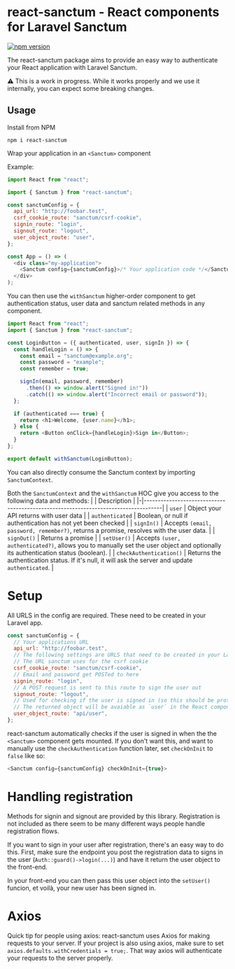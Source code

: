 # react-sanctum - React components for Laravel Sanctum

[![npm version](https://badge.fury.io/js/react-sanctum.svg)](https://www.npmjs.com/package/react-sanctum)

The react-sanctum package aims to provide an easy way to authenticate your React
application with Laravel Sanctum.

⚠️ This is a work in progress. While it works properly and we use it internally, you can
expect some breaking changes.

## Usage

Install from NPM

```
npm i react-sanctum
```

Wrap your application in an `<Sanctum>` component

Example:

```js
import React from "react";

import { Sanctum } from "react-sanctum";

const sanctumConfig = {
  api_url: "http://foobar.test",
  csrf_cookie_route: "sanctum/csrf-cookie",
  signin_route: "login",
  signout_route: "logout",
  user_object_route: "user",
};

const App = () => (
  <div class="my-application">
    <Sanctum config={sanctumConfig}>/* Your application code */</Sanctum>
  </div>
);
```

You can then use the `withSanctum` higher-order component to get authentication status,
user data and sanctum related methods in any component.

```js
import React from "react";
import { Sanctum } from "react-sanctum";

const LoginButton = ({ authenticated, user, signIn }) => {
  const handleLogin = () => {
    const email = "sanctum@example.org";
    const password = "example";
    const remember = true;

    signIn(email, password, remember)
      .then(() => window.alert("Signed in!"))
      .catch(() => window.alert("Incorrect email or password"));
  };

  if (authenticated === true) {
    return <h1>Welcome, {user.name}</h1>;
  } else {
    return <Button onClick={handleLogin}>Sign in</Button>;
  }
};

export default withSanctum(LoginButton);
```

You can also directly consume the Sanctum context by importing `SanctumContext`.

Both the `SanctumContext` and the `withSanctum` HOC give you access to the following
data and methods:
| | Description |
|-|------------------------------------------------------------------------------------|
| `user` | Object your API returns with user data |
| `authenticated` | Boolean, or null if authentication has not yet been checked |
| `signIn()` | Accepts `(email, password, remember?)`, returns a promise, resolves with the user data. |
| `signOut()` | Returns a promise |
| `setUser()` | Accepts `(user, authenticated?)`, allows you to manually set the user object and optionally its authentication status (boolean). |
| `checkAuthentication()` | Returns the authentication status. If it's null, it will ask the server and update `authenticated`. |

# Setup

All URLS in the config are required. These need to be created in your Laravel app.

```js
const sanctumConfig = {
  // Your applications URL
  api_url: "http://foobar.test",
  // The following settings are URLS that need to be created in your Laravel application
  // The URL sanctum uses for the csrf cookie
  csrf_cookie_route: "sanctum/csrf-cookie",
  // Email and password get POSTed to here
  signin_route: "login",
  // A POST request is sent to this route to sign the user out
  signout_route: "logout",
  // Used for checking if the user is signed in (so this should be protected)
  // The returned object will be avaiable as `user` in the React components.
  user_object_route: "api/user",
};
```

react-sanctum automatically checks if the user is signed in when the the `<Sanctum>`
component gets mounted. If you don't want this, and want to manually use the
`checkAuthentication` function later, set `checkOnInit` to `false` like so:

```js
<Sanctum config={sanctumConfig} checkOnInit={true}>
```

# Handling registration

Methods for signin and signout are provided by this library. Registration is not
included as there seem to be many different ways people handle registration flows.

If you want to sign in your user after registration, there's an easy way to do this.
First, make sure the endpoint you post the registration data to signs in the
user (`Auth::guard()->login(...)`) and have it return the user object to the front-end.

In your front-end you can then pass this user object into the `setUser()` funcion,
et voilà, your new user has been signed in.

# Axios

Quick tip for people using axios: react-sanctum uses Axios for making requests to your
server. If your project is also using axios, make sure to set
`axios.defaults.withCredentials = true;`. That way axios will authenticate your requests
to the server properly.
